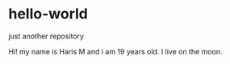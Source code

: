 # hello-world
just another repository

Hi! my name is Haris M and i am 19 years old. I live on the moon.
